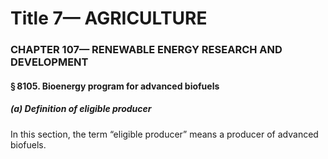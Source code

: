 
# Title 7— AGRICULTURE
### CHAPTER 107— RENEWABLE ENERGY RESEARCH AND DEVELOPMENT
#### § 8105. Bioenergy program for advanced biofuels
##### (a) Definition of eligible producer

In this section, the term “eligible producer” means a producer of advanced biofuels.
